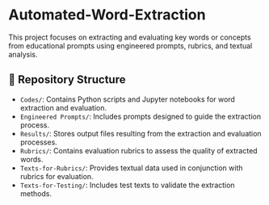 # Automated-Word-Extraction

This project focuses on extracting and evaluating key words or concepts from educational prompts using engineered prompts, rubrics, and textual analysis.

## 📂 Repository Structure

- `Codes/`: Contains Python scripts and Jupyter notebooks for word extraction and evaluation.
- `Engineered Prompts/`: Includes prompts designed to guide the extraction process.
- `Results/`: Stores output files resulting from the extraction and evaluation processes.
- `Rubrics/`: Contains evaluation rubrics to assess the quality of extracted words.
- `Texts-for-Rubrics/`: Provides textual data used in conjunction with rubrics for evaluation.
- `Texts-for-Testing/`: Includes test texts to validate the extraction methods.
